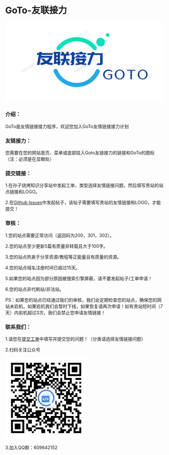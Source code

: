# GoTo-友联接力

![GoTologo](help/Screenshot_20221107_205939%20(1).png)

### 介绍：

GoTo是友情链接接力程序，欢迎您加入GoTo友情链接接力计划

### 友链接力：

您需要在您的网站首页、菜单或底部挂入Goto友链接力的链接和GoTo的图标（注：必须是在显眼处）

### 提交链接：

1.在孙子烧烤知识分享站中发起工单，类型选择友情链接问题，然后填写贵站的站点链接和LOGO。

2.在[Github Issues](https://github.com/szsk2022/gotolink)中发起帖子，该帖子需要填写贵站的友情链接和LOGO，才能提交！

### 审核：

1.您的站点需要正常访问（返回码为200，301，302）。

2.您的站点至少更新5篇有质量非转载且大于100字。

3.您的站点热衷于分享资源/教程等正能量且有质量的资源。

4.您的站点域名注册时间已超过15天。

5.如果您的站点因为部分原因被搜索引擎屏蔽，请不要发起帖子/工单申请！

6.您的站点非代刷站/非法站。

PS：如果您的站点已经通过我们的审核，我们会定期检查您的站点，确保您的网站未宕机，如果宕机我们会暂时下线，如果恢复请再次申请！如有贵站短时间（7天）内宕机超过3次，我们会禁止您申请友情链接！

### 联系我们：

1.请您在[提交工单](https://www.sunzishaokao.com/提交工单)中填写并提交您的问题！（分类请选择友情链接问题）

2.扫码关注公众号

![扫码关注孙子烧烤知识分享站公众号](help/qrcode_for_gh_0c3cc3a17782_258.jpg)

3.加入QQ群：609642152
